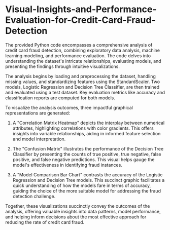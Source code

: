 # Visual-Insights-and-Performance-Evaluation-for-Credit-Card-Fraud-Detection
The provided Python code encompasses a comprehensive analysis of credit card fraud detection, combining exploratory data analysis, machine learning modeling, and performance evaluation. The code delves into understanding the dataset's intricate relationships, evaluating models, and presenting the findings through intuitive visualizations.

The analysis begins by loading and preprocessing the dataset, handling missing values, and standardizing features using the StandardScaler. Two models, Logistic Regression and Decision Tree Classifier, are then trained and evaluated using a test dataset. Key evaluation metrics like accuracy and classification reports are computed for both models.

To visualize the analysis outcomes, three impactful graphical representations are generated:

1. A "Correlation Matrix Heatmap" depicts the interplay between numerical attributes, highlighting correlations with color gradients. This offers insights into variable relationships, aiding in informed feature selection and model interpretation.

2. The "Confusion Matrix" illustrates the performance of the Decision Tree Classifier by presenting the counts of true positive, true negative, false positive, and false negative predictions. This visual helps gauge the model's effectiveness in identifying fraud instances.

3. A "Model Comparison Bar Chart" contrasts the accuracy of the Logistic Regression and Decision Tree models. This succinct graphic facilitates a quick understanding of how the models fare in terms of accuracy, guiding the choice of the more suitable model for addressing the fraud detection challenge.

Together, these visualizations succinctly convey the outcomes of the analysis, offering valuable insights into data patterns, model performance, and helping inform decisions about the most effective approach for reducing the rate of credit card fraud.
